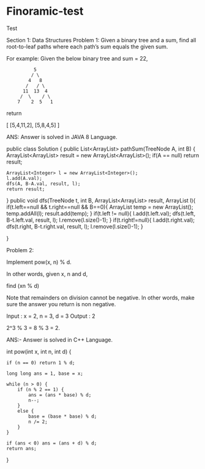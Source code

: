 # Finoramic-test
Test

Section 1: Data Structures 
Problem 1:
Given a binary tree and a sum, find all root-to-leaf paths where each path’s sum equals the given sum.

For example:
Given the below binary tree and sum = 22,

              5
             / \
            4   8
           /   / \
          11  13  4
         /  \    / \
        7    2  5   1
return

[
   [5,4,11,2],
   [5,8,4,5]
]

ANS:
Answer is solved in JAVA 8  Language.

public class Solution {
    public List<ArrayList<Integer>> pathSum(TreeNode A, int B) {
    ArrayList<ArrayList<Integer>> result = new ArrayList<ArrayList<Integer>>();
    if(A == null) 
        return result;
 
    ArrayList<Integer> l = new ArrayList<Integer>();
    l.add(A.val);
    dfs(A, B-A.val, result, l);
    return result;
}
public void dfs(TreeNode t, int B, ArrayList<ArrayList<Integer>> result, ArrayList<Integer> l){
    if(t.left==null && t.right==null && B==0){
        ArrayList<Integer> temp = new ArrayList<Integer>();
        temp.addAll(l);
        result.add(temp);
    }
    if(t.left != null){
        l.add(t.left.val);
        dfs(t.left, B-t.left.val, result, l);
        l.remove(l.size()-1);
    }
    if(t.right!=null){
        l.add(t.right.val);
        dfs(t.right, B-t.right.val, result, l);
        l.remove(l.size()-1);
    }

}

Problem 2:

Implement pow(x, n) % d.

In other words, given x, n and d,

find (xn % d)

Note that remainders on division cannot be negative. 
In other words, make sure the answer you return is non negative.

Input : x = 2, n = 3, d = 3
Output : 2

2^3 % 3 = 8 % 3 = 2.

ANS:-
Answer is solved in C++ Language.

int pow(int x, int n, int d) {
    
    if (n == 0) return 1 % d;

    long long ans = 1, base = x;
    
    while (n > 0) {
        if (n % 2 == 1) {
            ans = (ans * base) % d;
            n--;
        } 
        else {
            base = (base * base) % d;
            n /= 2;
        }
    }
    
    if (ans < 0) ans = (ans + d) % d;
    return ans;
}


